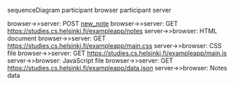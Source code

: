 sequenceDiagram
participant browser
participant server

browser->>server: POST [new_note](https://studies.cs.helsinki.fi/exampleapp/new_note)
browser->>server: GET https://studies.cs.helsinki.fi/exampleapp/notes
server->>browser: HTML document
browser->>server: GET https://studies.cs.helsinki.fi/exampleapp/main.css
server->>browser: CSS file
browser->>server: GET https://studies.cs.helsinki.fi/exampleapp/main.js
server->>browser: JavaScript file
browser->>server: GET https://studies.cs.helsinki.fi/exampleapp/data.json
server->>browser: Notes data
